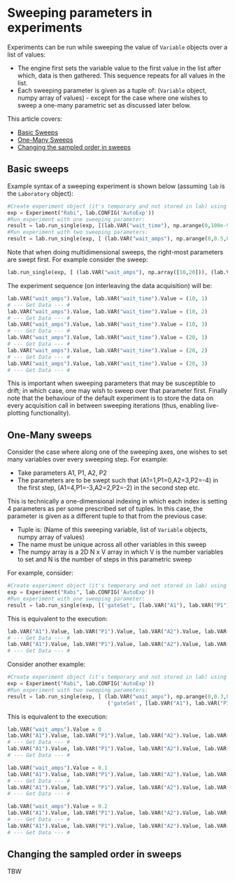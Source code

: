 # Sweeping parameters in experiments

Experiments can be run while sweeping the value of `Variable` objects over a list of values:

- The engine first sets the variable value to the first value in the list after which, data is then gathered. This sequence repeats for all values in the list.
- Each sweeping parameter is given as a tuple of: (`Variable` object, numpy array of values) - except for the case where one wishes to sweep a one-many parametric set as discussed later below.

This article covers:
- [Basic Sweeps](#basic-sweeps)
- [One-Many Sweeps](#one-many-sweeps)
- [Changing the sampled order in sweeps](#changing-the-sampled-order-in-sweeps)


## Basic sweeps

Example syntax of a sweeping experiment is shown below (assuming `lab` is the `Laboratory` object):


``` python
#Create experiment object (it's temporary and not stored in lab) using configuration 'AutoExp'
exp = Experiment("Rabi", lab.CONFIG('AutoExp'))
#Run experiment with one sweeping parameter:
result = lab.run_single(exp, [(lab.VAR("wait_time"), np.arange(0,100e-9,10e-9))])
#Run experiment with two sweeping parameters:
result = lab.run_single(exp, [ (lab.VAR("wait_amps"), np.arange(0,0.5,0.01)), (lab.VAR("wait_time"), np.arange(0,100e-9,10e-9)) ])
```

Note that when doing multidimensional sweeps, the right-most parameters are swept first. For example consider the sweep:
```python
lab.run_single(exp, [ (lab.VAR("wait_amps"), np.array([10,20])), (lab.VAR("wait_time"), np.array([1,2,3])) ])
```

The experiment sequence (on interleaving the data acquisition) will be:

```python
lab.VAR("wait_amps").Value, lab.VAR("wait_time").Value = (10, 1)
# --- Get Data --- #
lab.VAR("wait_amps").Value, lab.VAR("wait_time").Value = (10, 2)
# --- Get Data --- #
lab.VAR("wait_amps").Value, lab.VAR("wait_time").Value = (10, 3)
# --- Get Data --- #
lab.VAR("wait_amps").Value, lab.VAR("wait_time").Value = (20, 1)
# --- Get Data --- #
lab.VAR("wait_amps").Value, lab.VAR("wait_time").Value = (20, 2)
# --- Get Data --- #
lab.VAR("wait_amps").Value, lab.VAR("wait_time").Value = (20, 3)
# --- Get Data --- #
```

This is important when sweeping parameters that may be susceptible to drift; in which case, one may wish to sweep over that parameter first. Finally note that the behaviour of the default experiment is to store the data on every acquisition call in between sweeping iterations (thus, enabling live-plotting functionality).


## One-Many sweeps

Consider the case where along one of the sweeping axes, one wishes to set many variables over every sweeping step. For example:

- Take parameters A1, P1, A2, P2
- The parameters are to be swept such that (A1=1,P1=0,A2=3,P2=-4) in the first step, (A1=4,P1=-3,A2=2,P2=-2) in the second step etc.

This is technically a one-dimensional indexing in which each index is setting 4 parameters as per some prescribed set of tuples. In this case, the parameter is given as a different tuple to that from the previous case:

- Tuple is: (Name of this sweeping variable, list of `Variable` objects, numpy array of values)
- The name must be unique across all other variables in this sweep
- The numpy array is a 2D N x V array in which V is the number variables to set and N is the number of steps in this parametric sweep

For example, consider:

``` python
#Create experiment object (it's temporary and not stored in lab) using configuration 'AutoExp'
exp = Experiment("Rabi", lab.CONFIG('AutoExp'))
#Run experiment with one sweeping parameter:
result = lab.run_single(exp, [('gateSet', [lab.VAR("A1"), lab.VAR("P1"), lab.VAR("A2"), lab.VAR("P2")], np.array([[1,0,3,-4], [4,-3,2,-2]]))])
```

This is equivalent to the execution:

```python
lab.VAR("A1").Value, lab.VAR("P1").Value, lab.VAR("A2").Value, lab.VAR("P2").Value = (1,0,3,-4)
# --- Get Data --- #
lab.VAR("A1").Value, lab.VAR("P1").Value, lab.VAR("A2").Value, lab.VAR("P2").Value = (4,-3,2,-2)
# --- Get Data --- #
```

Consider another example:

``` python
#Create experiment object (it's temporary and not stored in lab) using configuration 'AutoExp'
exp = Experiment("Rabi", lab.CONFIG('AutoExp'))
#Run experiment with two sweeping parameters:
result = lab.run_single(exp, [ (lab.VAR("wait_amps"), np.arange(0,0.3,0.1)), 
                                ('gateSet', [lab.VAR("A1"), lab.VAR("P1"), lab.VAR("A2"), lab.VAR("P2")], np.array([[1,0,3,-4], [4,-3,2,-2]])) ])
```

This is equivalent to the execution:

```python
lab.VAR("wait_amps").Value = 0
lab.VAR("A1").Value, lab.VAR("P1").Value, lab.VAR("A2").Value, lab.VAR("P2").Value = (1,0,3,-4)
# --- Get Data --- #
lab.VAR("A1").Value, lab.VAR("P1").Value, lab.VAR("A2").Value, lab.VAR("P2").Value = (4,-3,2,-2)
# --- Get Data --- #

lab.VAR("wait_amps").Value = 0.1
lab.VAR("A1").Value, lab.VAR("P1").Value, lab.VAR("A2").Value, lab.VAR("P2").Value = (1,0,3,-4)
# --- Get Data --- #
lab.VAR("A1").Value, lab.VAR("P1").Value, lab.VAR("A2").Value, lab.VAR("P2").Value = (4,-3,2,-2)
# --- Get Data --- #

lab.VAR("wait_amps").Value = 0.2
lab.VAR("A1").Value, lab.VAR("P1").Value, lab.VAR("A2").Value, lab.VAR("P2").Value = (1,0,3,-4)
# --- Get Data --- #
lab.VAR("A1").Value, lab.VAR("P1").Value, lab.VAR("A2").Value, lab.VAR("P2").Value = (4,-3,2,-2)
# --- Get Data --- #
```

## Changing the sampled order in sweeps

TBW
